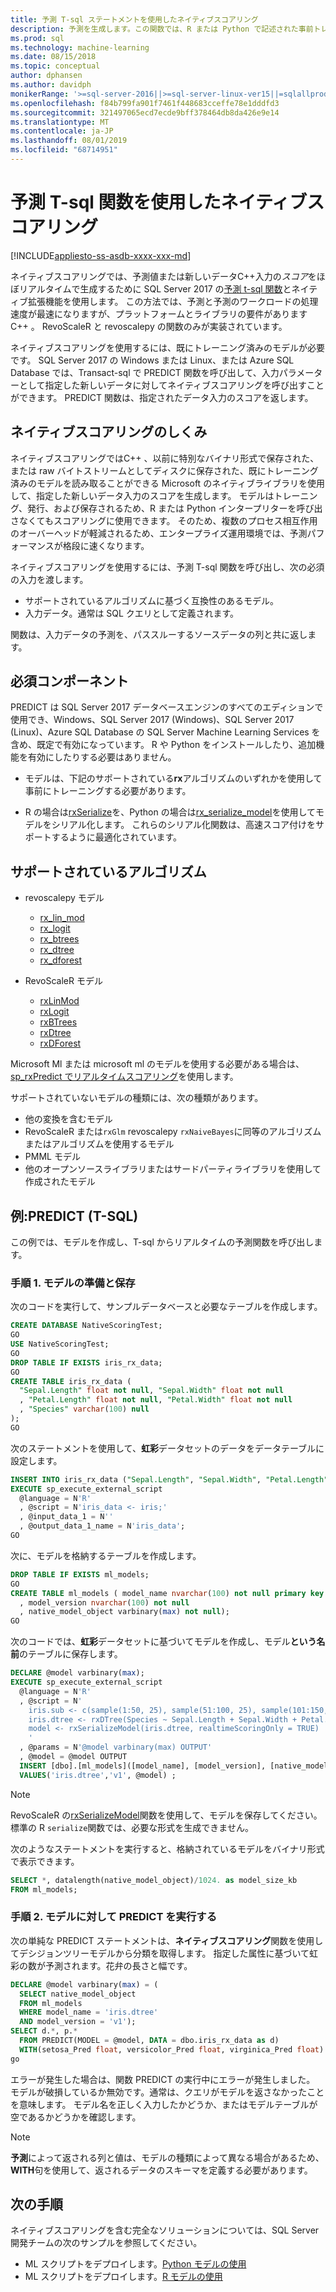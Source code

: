 ```yaml
---
title: 予測 T-sql ステートメントを使用したネイティブスコアリング
description: 予測を生成します。この関数では、R または Python で記述された事前トレーニング済みのモデルに対して dta 入力をスコア付けして SQL Server します。
ms.prod: sql
ms.technology: machine-learning
ms.date: 08/15/2018
ms.topic: conceptual
author: dphansen
ms.author: davidph
monikerRange: '>=sql-server-2016||>=sql-server-linux-ver15||=sqlallproducts-allversions'
ms.openlocfilehash: f84b799fa901f7461f448683cceffe78e1dddfd3
ms.sourcegitcommit: 321497065ecd7ecde9bff378464db8da426e9e14
ms.translationtype: MT
ms.contentlocale: ja-JP
ms.lasthandoff: 08/01/2019
ms.locfileid: "68714951"
---
```

# <a name="native-scoring-using-the-predict-t-sql-function"></a>予測 T-sql 関数を使用したネイティブスコアリング
[!INCLUDE[appliesto-ss-asdb-xxxx-xxx-md](../includes/appliesto-ss-asdb-xxxx-xxx-md.md)]

ネイティブスコアリングでは、予測値または新しいデータC++入力の*スコア*をほぼリアルタイムで生成するために SQL Server 2017 の[予測 t-sql 関数](https://docs.microsoft.com/sql/t-sql/queries/predict-transact-sql)とネイティブ拡張機能を使用します。 この方法では、予測と予測のワークロードの処理速度が最速になりますが、プラットフォームとライブラリの要件がありますC++ 。 RevoScaleR と revoscalepy の関数のみが実装されています。

ネイティブスコアリングを使用するには、既にトレーニング済みのモデルが必要です。 SQL Server 2017 の Windows または Linux、または Azure SQL Database では、Transact-sql で PREDICT 関数を呼び出して、入力パラメーターとして指定した新しいデータに対してネイティブスコアリングを呼び出すことができます。 PREDICT 関数は、指定されたデータ入力のスコアを返します。

## <a name="how-native-scoring-works"></a>ネイティブスコアリングのしくみ

ネイティブスコアリングではC++ 、以前に特別なバイナリ形式で保存された、または raw バイトストリームとしてディスクに保存された、既にトレーニング済みのモデルを読み取ることができる Microsoft のネイティブライブラリを使用して、指定した新しいデータ入力のスコアを生成します。 モデルはトレーニング、発行、および保存されるため、R または Python インタープリターを呼び出さなくてもスコアリングに使用できます。 そのため、複数のプロセス相互作用のオーバーヘッドが軽減されるため、エンタープライズ運用環境では、予測パフォーマンスが格段に速くなります。

ネイティブスコアリングを使用するには、予測 T-sql 関数を呼び出し、次の必須の入力を渡します。

+ サポートされているアルゴリズムに基づく互換性のあるモデル。
+ 入力データ。通常は SQL クエリとして定義されます。

関数は、入力データの予測を、パススルーするソースデータの列と共に返します。

## <a name="prerequisites"></a>必須コンポーネント

PREDICT は SQL Server 2017 データベースエンジンのすべてのエディションで使用でき、Windows、SQL Server 2017 (Windows)、SQL Server 2017 (Linux)、Azure SQL Database の SQL Server Machine Learning Services を含め、既定で有効になっています。 R や Python をインストールしたり、追加機能を有効にしたりする必要はありません。

+ モデルは、下記のサポートされている**rx**アルゴリズムのいずれかを使用して事前にトレーニングする必要があります。

+ R の場合は[rxSerialize](https://docs.microsoft.com/machine-learning-server/r-reference/revoscaler/rxserializemodel)を、Python の場合は[rx_serialize_model](https://docs.microsoft.com/machine-learning-server/python-reference/revoscalepy/rx-serialize-model)を使用してモデルをシリアル化します。 これらのシリアル化関数は、高速スコア付けをサポートするように最適化されています。

<a name="bkmk_native_supported_algos"></a> 

## <a name="supported-algorithms"></a>サポートされているアルゴリズム

+ revoscalepy モデル

  + [rx_lin_mod](https://docs.microsoft.com/machine-learning-server/python-reference/revoscalepy/rx-lin-mod)
  + [rx_logit](https://docs.microsoft.com/machine-learning-server/python-reference/revoscalepy/rx-logit) 
  + [rx_btrees](https://docs.microsoft.com/machine-learning-server/python-reference/revoscalepy/rx-btrees) 
  + [rx_dtree](https://docs.microsoft.com/machine-learning-server/python-reference/revoscalepy/rx-dtree) 
  + [rx_dforest](https://docs.microsoft.com/machine-learning-server/python-reference/revoscalepy/rx-dforest) 

+ RevoScaleR モデル

  + [rxLinMod](https://docs.microsoft.com/r-server/r-reference/revoscaler/rxlinmod)
  + [rxLogit](https://docs.microsoft.com/r-server/r-reference/revoscaler/rxlogit)
  + [rxBTrees](https://docs.microsoft.com/r-server/r-reference/revoscaler/rxbtrees)
  + [rxDtree](https://docs.microsoft.com/r-server/r-reference/revoscaler/rxdtree)
  + [rxDForest](https://docs.microsoft.com/r-server/r-reference/revoscaler/rxdforest)

Microsoft Ml または microsoft ml のモデルを使用する必要がある場合は、 [sp_rxPredict でリアルタイムスコアリング](real-time-scoring.md)を使用します。

サポートされていないモデルの種類には、次の種類があります。

+ 他の変換を含むモデル
+ RevoScaleR または`rxGlm` revoscalepy `rxNaiveBayes`に同等のアルゴリズムまたはアルゴリズムを使用するモデル
+ PMML モデル
+ 他のオープンソースライブラリまたはサードパーティライブラリを使用して作成されたモデル

## <a name="example-predict-t-sql"></a>例:PREDICT (T-SQL)

この例では、モデルを作成し、T-sql からリアルタイムの予測関数を呼び出します。

### <a name="step-1-prepare-and-save-the-model"></a>手順 1. モデルの準備と保存

次のコードを実行して、サンプルデータベースと必要なテーブルを作成します。

```sql
CREATE DATABASE NativeScoringTest;
GO
USE NativeScoringTest;
GO
DROP TABLE IF EXISTS iris_rx_data;
GO
CREATE TABLE iris_rx_data (
  "Sepal.Length" float not null, "Sepal.Width" float not null
  , "Petal.Length" float not null, "Petal.Width" float not null
  , "Species" varchar(100) null
);
GO
```

次のステートメントを使用して、**虹彩**データセットのデータをデータテーブルに設定します。

```sql
INSERT INTO iris_rx_data ("Sepal.Length", "Sepal.Width", "Petal.Length", "Petal.Width" , "Species")
EXECUTE sp_execute_external_script
  @language = N'R'
  , @script = N'iris_data <- iris;'
  , @input_data_1 = N''
  , @output_data_1_name = N'iris_data';
GO
```

次に、モデルを格納するテーブルを作成します。

```sql
DROP TABLE IF EXISTS ml_models;
GO
CREATE TABLE ml_models ( model_name nvarchar(100) not null primary key
  , model_version nvarchar(100) not null
  , native_model_object varbinary(max) not null);
GO
```

次のコードでは、**虹彩**データセットに基づいてモデルを作成し、モデル**という名前**のテーブルに保存します。

```sql
DECLARE @model varbinary(max);
EXECUTE sp_execute_external_script
  @language = N'R'
  , @script = N'
    iris.sub <- c(sample(1:50, 25), sample(51:100, 25), sample(101:150, 25))
    iris.dtree <- rxDTree(Species ~ Sepal.Length + Sepal.Width + Petal.Length + Petal.Width, data = iris[iris.sub, ])
    model <- rxSerializeModel(iris.dtree, realtimeScoringOnly = TRUE)
    '
  , @params = N'@model varbinary(max) OUTPUT'
  , @model = @model OUTPUT
  INSERT [dbo].[ml_models]([model_name], [model_version], [native_model_object])
  VALUES('iris.dtree','v1', @model) ;
```

> [!NOTE] 
> RevoScaleR の[rxSerializeModel](https://docs.microsoft.com/machine-learning-server/r-reference/revoscaler/rxserializemodel)関数を使用して、モデルを保存してください。 標準の R `serialize`関数では、必要な形式を生成できません。

次のようなステートメントを実行すると、格納されているモデルをバイナリ形式で表示できます。

```sql
SELECT *, datalength(native_model_object)/1024. as model_size_kb
FROM ml_models;
```

### <a name="step-2-run-predict-on-the-model"></a>手順 2. モデルに対して PREDICT を実行する

次の単純な PREDICT ステートメントは、**ネイティブスコアリング**関数を使用してデシジョンツリーモデルから分類を取得します。 指定した属性に基づいて虹彩の数が予測されます。花弁の長さと幅です。

```sql
DECLARE @model varbinary(max) = (
  SELECT native_model_object
  FROM ml_models
  WHERE model_name = 'iris.dtree'
  AND model_version = 'v1');
SELECT d.*, p.*
  FROM PREDICT(MODEL = @model, DATA = dbo.iris_rx_data as d)
  WITH(setosa_Pred float, versicolor_Pred float, virginica_Pred float) as p;
go
```

エラーが発生した場合は、関数 PREDICT の実行中にエラーが発生しました。 モデルが破損しているか無効です。通常は、クエリがモデルを返さなかったことを意味します。 モデル名を正しく入力したかどうか、またはモデルテーブルが空であるかどうかを確認します。

> [!NOTE]
> **予測**によって返される列と値は、モデルの種類によって異なる場合があるため、 **WITH**句を使用して、返されるデータのスキーマを定義する必要があります。

## <a name="next-steps"></a>次の手順

ネイティブスコアリングを含む完全なソリューションについては、SQL Server 開発チームの次のサンプルを参照してください。

+ ML スクリプトをデプロイします。[Python モデルの使用](https://microsoft.github.io/sql-ml-tutorials/python/rentalprediction/step/3.html)
+ ML スクリプトをデプロイします。[R モデルの使用](https://microsoft.github.io/sql-ml-tutorials/R/rentalprediction/step/3.html)